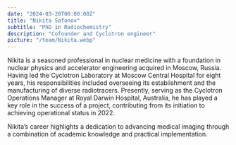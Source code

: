 ```yaml
---
date: "2024-03-20T00:00:00Z"
title: "Nikita Safonov"
subtitle: "PhD in Radiochemistry"
description: "Cofounder and Cyclotron engineer"
picture: "/team/Nikita.webp"
---
```

Nikita is a seasoned professional in nuclear medicine with a foundation in nuclear physics and accelerator engineering acquired in Moscow, Russia. Having led the Cyclotron Laboratory at Moscow Central Hospital for eight years, his responsibilities included overseeing its establishment and the manufacturing of diverse radiotracers. Presently, serving as the Cyclotron Operations Manager at Royal Darwin Hospital, Australia, he has played a key role in the success of a project, contributing from its initiation to achieving operational status in 2022. 

Nikita’s career highlights a dedication to advancing medical imaging through a combination of academic knowledge and practical implementation.